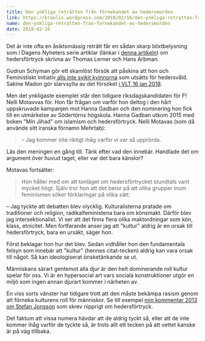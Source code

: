 ```yaml
---
title: Den ynkliga reträtten från förnekandet av hedersmorden
link: https://kraulis.wordpress.com/2018/02/16/den-ynkliga-retratten-fran-fornekandet-av-hedersmorden/
name: den-ynkliga-retratten-fran-fornekandet-av-hedersmorden
date: 2018-02-16
---
```

Det är inte ofta en åsiktsmässig reträtt får en sådan skarp blixtbelysning som i Dagens Nyheters serie artiklar (länkar i [denna artikeln](https://www.dn.se/insidan/feministerna-har-glomt-bort-kvinnokampen/)) om hedersförtryck skrivna av Thomas Lerner och Hans Arbman.

Gudrun Schyman gör ett skamlöst försök att påskina att hon och Feministiskt Initiativ[ alls inte svikit kvinnorna](https://www.dn.se/insidan/stammer-inte-att-vi-svikit-kvinnorna-som-utsatts-for-hedersvald/) som utsätts för hedersvåld. Sakine Madon gör slarvsylta av det försöket [i VLT 16 jan 2018](http://www.vlt.se/opinion/ledare/sakine-madon-skamtar-du-med-oss-gudrun-schyman).

Men det ynkligaste exemplet står den tidigare riksdagskandidaten för F! Nelli Motavvas för. Hon får frågan om varför hon deltog i den hårt uppskruvade kampanjen mot Hanna Gadban och den nominering hon fick till en utmärkelse av Södertörns högskola. Hanna Gadban utkom 2015 med boken "Min Jihad" om islamism och hedersförtryck. Nelli Motavas (som då använde sitt iranska förnamn Mehrtab):



> – Jag kommer inte riktigt ihåg varför vi var så upprörda.

Läs den meningen en gång till. Tänk efter vad den innebär. Handlade det om argument över huvud taget, eller var det bara känslor?

Motavas fortsätter:

> Hon håller med om att tonläget om hedersförtrycket stundtals varit mycket högt. Själv tror hon att det beror på att olika grupper inom feminismen söker förklaringar på olika sätt.

– Jag tyckte att debatten blev olycklig. Kulturalisterna pratade om traditioner och religion, radikalfeministena bara om könsmakt. Därför blev jag intersektionalist. Vi ser att det finns flera olika maktordningar som kön, klass, etnicitet. Men fortfarande anser jag att "kultur" aldrig är en orsak till hedersförtryck, bara en ursäkt, säger hon.

Först beklagar hon hur det blev. Sedan vidhåller hon den fundamentala felsyn som innebär att "kultur" (hennes citat-tecken) aldrig kan vara orsak till något. Så kan ideologiserat önsketänkande se ut.

Människans särart gentemot alla djur är den helt dominerande roll kultur spelar för oss. Vi är en hypersocial art vars sociala konstruktioner utgör en miljö som ingen annan djurart kommer i närheten av.

En viss sorts vänster har tidigare trott att den måste bekämpa rasism genom att förneka kulturens roll för människor. Se till exempel [min kommentar 2013 om Stefan Jonsson](/posts/) som skrev nipprigt om hedersförtryck.

Det faktum att vissa numera hävdar att de aldrig tyckt så, eller att de inte kommer ihåg varför de tyckte så, är trots allt ett tecken på att vettet kanske är på väg tillbaka.

